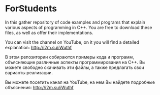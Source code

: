 # ForStudents
In this gather repository of code examples and programs that explain various aspects of programming in C++. You are free to download these files, as well as offer their implementations.

You can visit the channel on YouTube, on it you will find a detailed explanation: http://i2m.su/iWuthf

В этом репозитории собираются примеры кода и программ, объясняющие различные аспекты программирования на С++. Вы можете свободно скачивать эти файлы, а также предлагать свои варианты реализации.

Вы можете посетить канал на YouTube, на нем Вы найдете подробные объяснения: http://i2m.su/iWuthf
